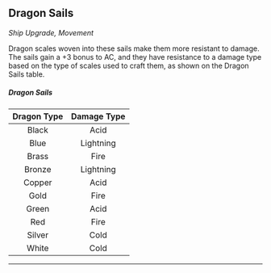 ﻿## Dragon Sails

*Ship Upgrade, Movement*

Dragon scales woven into these sails make them more resistant to damage. The sails gain a +3 bonus to AC, and they have resistance to a damage type based on the type of scales used to craft them, as shown on the Dragon Sails table.

##### Dragon Sails
| Dragon Type | Damage Type |
|:-----------:|:-----------:|
|    Black    |     Acid    |
|     Blue    |  Lightning  |
|    Brass    |     Fire    |
|    Bronze   |  Lightning  |
|    Copper   |     Acid    |
|     Gold    |     Fire    |
|    Green    |     Acid    |
|     Red     |     Fire    |
|    Silver   |     Cold    |
|    White    |     Cold    |

---

